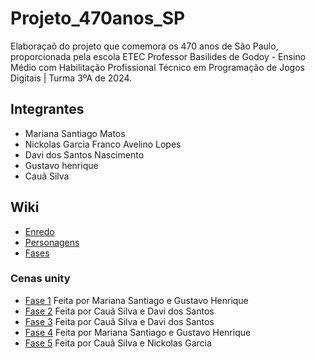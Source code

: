 # Projeto_470anos_SP
Elaboraçaõ do projeto que comemora os 470 anos de São Paulo, proporcionada pela escola ETEC Professor Basilides de Godoy - Ensino Médio com Habilitação Profissional Técnico em Programação de Jogos Digitais | Turma 3ºA de 2024.

## Integrantes
- Mariana Santiago Matos
- Nickolas Garcia Franco Avelino Lopes
- Davi dos Santos Nascimento
- Gustavo henrique
- Cauã Silva

## Wiki
- [Enredo](https://github.com/MariSantiago0/Projeto_470anos_SP/wiki/Enredo)
- [Personagens](https://github.com/MariSantiago0/Projeto_470anos_SP/wiki/Personagens)
- [Fases](https://github.com/MariSantiago0/Projeto_470anos_SP/wiki/Roteiro-Fases)

### Cenas unity
- [Fase 1](https://github.com/MariSantiago0/Projeto_470anos_SP/wiki/Fase-1) Feita por Mariana Santiago e Gustavo Henrique
- [Fase 2](https://github.com/MariSantiago0/Projeto_470anos_SP/wiki/Fase-2) Feita por Cauã Silva e Davi dos Santos
- [Fase 3](https://github.com/MariSantiago0/Projeto_470anos_SP/wiki/Fase-3) Feita por Cauã Silva e Davi dos Santos
- [Fase 4](https://github.com/MariSantiago0/Projeto_470anos_SP/wiki/Fase-4) Feita por Mariana Santiago e Gustavo Henrique
- [Fase 5](https://github.com/MariSantiago0/Projeto_470anos_SP/wiki/Fase-5) Feita por Cauã Silva e Nickolas Garcia
  
